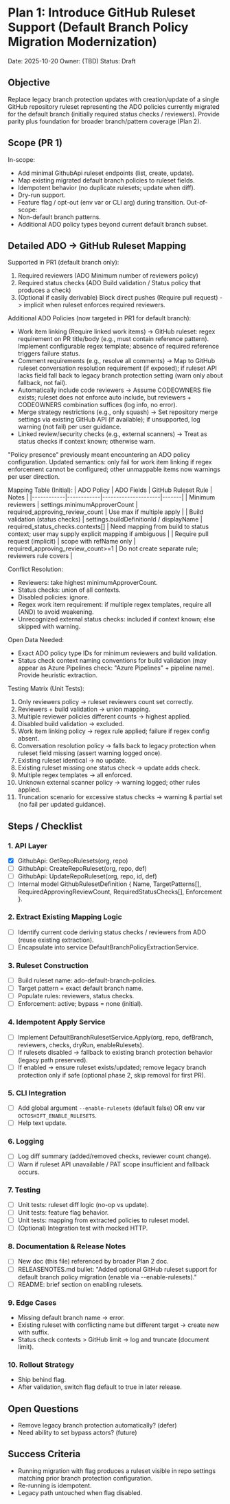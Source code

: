 # Plan 1: Introduce GitHub Ruleset Support (Default Branch Policy Migration Modernization)

Date: 2025-10-20
Owner: (TBD)
Status: Draft

## Objective
Replace legacy branch protection updates with creation/update of a single GitHub repository ruleset representing the ADO policies currently migrated for the default branch (initially required status checks / reviewers). Provide parity plus foundation for broader branch/pattern coverage (Plan 2).

## Scope (PR 1)
In-scope:
- Add minimal GithubApi ruleset endpoints (list, create, update).
- Map existing migrated default branch policies to ruleset fields.
- Idempotent behavior (no duplicate rulesets; update when diff).
- Dry-run support.
- Feature flag / opt-out (env var or CLI arg) during transition.
Out-of-scope:
- Non-default branch patterns.
- Additional ADO policy types beyond current default branch subset.

## Detailed ADO -> GitHub Ruleset Mapping

Supported in PR1 (default branch only):
1. Required reviewers (ADO Minimum number of reviewers policy)
2. Required status checks (ADO Build validation / Status policy that produces a check)
3. (Optional if easily derivable) Block direct pushes (Require pull request) -> implicit when ruleset enforces required reviewers.

Additional ADO Policies (now targeted in PR1 for default branch):
- Work item linking (Require linked work items) -> GitHub ruleset: regex requirement on PR title/body (e.g., must contain reference pattern). Implement configurable regex template; absence of required reference triggers failure status.
- Comment requirements (e.g., resolve all comments) -> Map to GitHub ruleset conversation resolution requirement (if exposed); if ruleset API lacks field fall back to legacy branch protection setting (warn only about fallback, not fail).
- Automatically include code reviewers -> Assume CODEOWNERS file exists; ruleset does not enforce auto include, but reviewers + CODEOWNERS combination suffices (log info, no error).
- Merge strategy restrictions (e.g., only squash) -> Set repository merge settings via existing GitHub API (if available); if unsupported, log warning (not fail) per user guidance.
- Linked review/security checks (e.g., external scanners) -> Treat as status checks if context known; otherwise warn.

"Policy presence" previously meant encountering an ADO policy configuration. Updated semantics: only fail for work item linking if regex enforcement cannot be configured; other unmappable items now warnings per user direction.

Mapping Table (Initial):
| ADO Policy | ADO Fields | GitHub Ruleset Rule | Notes |
|------------|------------|---------------------|-------|
| Minimum reviewers | settings.minimumApproverCount | required_approving_review_count | Use max if multiple apply |
| Build validation (status checks) | settings.buildDefinitionId / displayName | required_status_checks.contexts[] | Need mapping from build to status context; user may supply explicit mapping if ambiguous |
| Require pull request (implicit) | scope with refName only | required_approving_review_count>=1 | Do not create separate rule; reviewers rule covers |

Conflict Resolution:
- Reviewers: take highest minimumApproverCount.
- Status checks: union of all contexts.
- Disabled policies: ignore.
- Regex work item requirement: if multiple regex templates, require all (AND) to avoid weakening.
- Unrecognized external status checks: included if context known; else skipped with warning.

Open Data Needed:
- Exact ADO policy type IDs for minimum reviewers and build validation.
- Status check context naming conventions for build validation (may appear as Azure Pipelines check: "Azure Pipelines" + pipeline name). Provide heuristic extraction.

Testing Matrix (Unit Tests):
1. Only reviewers policy -> ruleset reviewers count set correctly.
2. Reviewers + build validation -> union mapping.
3. Multiple reviewer policies different counts -> highest applied.
4. Disabled build validation -> excluded.
5. Work item linking policy -> regex rule applied; failure if regex config absent.
6. Conversation resolution policy -> falls back to legacy protection when ruleset field missing (assert warning logged once).
7. Existing ruleset identical -> no update.
8. Existing ruleset missing one status check -> update adds check.
9. Multiple regex templates -> all enforced.
10. Unknown external scanner policy -> warning logged; other rules applied.
11. Truncation scenario for excessive status checks -> warning & partial set (no fail per updated guidance).

## Steps / Checklist
### 1. API Layer
- [x] GithubApi: GetRepoRulesets(org, repo)
- [ ] GithubApi: CreateRepoRuleset(org, repo, def)
- [ ] GithubApi: UpdateRepoRuleset(org, repo, id, def)
- [ ] Internal model GithubRulesetDefinition { Name, TargetPatterns[], RequiredApprovingReviewCount, RequiredStatusChecks[], Enforcement }.

### 2. Extract Existing Mapping Logic
- [ ] Identify current code deriving status checks / reviewers from ADO (reuse existing extraction).
- [ ] Encapsulate into service DefaultBranchPolicyExtractionService.

### 3. Ruleset Construction
- [ ] Build ruleset name: ado-default-branch-policies.
- [ ] Target pattern = exact default branch name.
- [ ] Populate rules: reviewers, status checks.
- [ ] Enforcement: active; bypass = none (initial).

### 4. Idempotent Apply Service
- [ ] Implement DefaultBranchRulesetService.Apply(org, repo, defBranch, reviewers, checks, dryRun, enableRulesets).
- [ ] If rulesets disabled -> fallback to existing branch protection behavior (legacy path preserved).
- [ ] If enabled -> ensure ruleset exists/updated; remove legacy branch protection only if safe (optional phase 2, skip removal for first PR).

### 5. CLI Integration
- [ ] Add global argument `--enable-rulesets` (default false) OR env var `OCTOSHIFT_ENABLE_RULESETS`.
- [ ] Help text update.

### 6. Logging
- [ ] Log diff summary (added/removed checks, reviewer count change).
- [ ] Warn if ruleset API unavailable / PAT scope insufficient and fallback occurs.

### 7. Testing
- [ ] Unit tests: ruleset diff logic (no-op vs update).
- [ ] Unit tests: feature flag behavior.
- [ ] Unit tests: mapping from extracted policies to ruleset model.
- [ ] (Optional) Integration test with mocked HTTP.

### 8. Documentation & Release Notes
- [ ] New doc (this file) referenced by broader Plan 2 doc.
- [ ] RELEASENOTES.md bullet: "Added optional GitHub ruleset support for default branch policy migration (enable via --enable-rulesets)."
- [ ] README: brief section on enabling rulesets.

### 9. Edge Cases
- Missing default branch name -> error.
- Existing ruleset with conflicting name but different target -> create new with suffix.
- Status check contexts > GitHub limit -> log and truncate (document limit).

### 10. Rollout Strategy
- Ship behind flag.
- After validation, switch flag default to true in later release.

## Open Questions
- Remove legacy branch protection automatically? (defer)
- Need ability to set bypass actors? (future)

## Success Criteria
- Running migration with flag produces a ruleset visible in repo settings matching prior branch protection configuration.
- Re-running is idempotent.
- Legacy path untouched when flag disabled.
